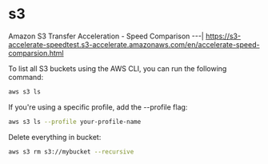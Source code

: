 # s3

Amazon S3 Transfer Acceleration - Speed Comparison
---|
https://s3-accelerate-speedtest.s3-accelerate.amazonaws.com/en/accelerate-speed-comparsion.html

To list all S3 buckets using the AWS CLI, you can run the following command:
```bash
aws s3 ls
```

If you're using a specific profile, add the --profile flag:
```bash
aws s3 ls --profile your-profile-name
```

Delete everything in bucket:
```bash
aws s3 rm s3://mybucket --recursive
```
